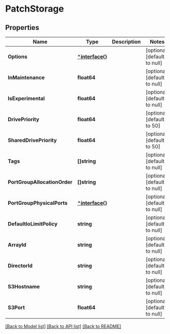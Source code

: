 # PatchStorage

## Properties
Name | Type | Description | Notes
------------ | ------------- | ------------- | -------------
**Options** | [***interface{}**](interface{}.md) |  | [optional] [default to null]
**InMaintenance** | **float64** |  | [optional] [default to null]
**IsExperimental** | **float64** |  | [optional] [default to null]
**DrivePriority** | **float64** |  | [optional] [default to 50]
**SharedDrivePriority** | **float64** |  | [optional] [default to 50]
**Tags** | **[]string** |  | [optional] [default to null]
**PortGroupAllocationOrder** | **[]string** |  | [optional] [default to null]
**PortGroupPhysicalPorts** | [***interface{}**](interface{}.md) |  | [optional] [default to null]
**DefaultIoLimitPolicy** | **string** |  | [optional] [default to null]
**ArrayId** | **string** |  | [optional] [default to null]
**DirectorId** | **string** |  | [optional] [default to null]
**S3Hostname** | **string** |  | [optional] [default to null]
**S3Port** | **float64** |  | [optional] [default to null]

[[Back to Model list]](../README.md#documentation-for-models) [[Back to API list]](../README.md#documentation-for-api-endpoints) [[Back to README]](../README.md)

